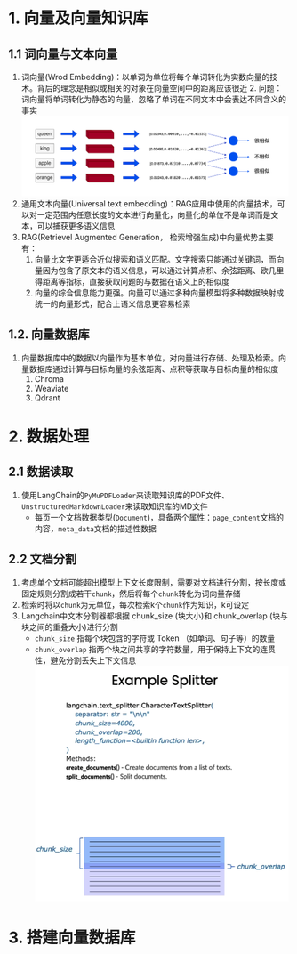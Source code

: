 # 1. 向量及向量知识库
## 1.1 词向量与文本向量
1. 词向量(Wrod Embedding)：以单词为单位将每个单词转化为实数向量的技术。背后的理念是相似或相关的对象在向量空间中的距离应该很近
    2. 问题：词向量将单词转化为静态的向量，忽略了单词在不同文本中会表达不同含义的事实
![alt text](image.png)
2. 通用文本向量(Universal text embedding)：RAG应用中使用的向量技术，可以对一定范围内任意长度的文本进行向量化，向量化的单位不是单词而是文本，可以捕获更多语义信息
3. RAG(Retrievel Augmented Generation， 检索增强生成)中向量优势主要有：
    1. 向量比文字更适合近似搜索和语义匹配。文字搜索只能通过关键词，而向量因为包含了原文本的语义信息，可以通过计算点积、余弦距离、欧几里得距离等指标，直接获取问题的与数据在语义上的相似度
    2. 向量的综合信息能力更强。向量可以通过多种向量模型将多种数据映射成统一的向量形式，配合上语义信息更容易检索
## 1.2. 向量数据库
1. 向量数据库中的数据以向量作为基本单位，对向量进行存储、处理及检索。向量数据库通过计算与目标向量的余弦距离、点积等获取与目标向量的相似度
    1. Chroma
    2. Weaviate
    3. Qdrant

# 2. 数据处理
## 2.1 数据读取
1. 使用LangChain的`PyMuPDFLoader`来读取知识库的PDF文件、`UnstructuredMarkdownLoader`来读取知识库的MD文件
    - 每页一个文档数据类型(`Document`)，具备两个属性：`page_content`文档的内容，`meta_data`文档的描述性数据
## 2.2 文档分割
1. 考虑单个文档可能超出模型上下文长度限制，需要对文档进行分割，按长度或固定规则分割成若干`chunk`，然后将每个`chunk`转化为词向量存储
2. 检索时将以`chunk`为元单位，每次检索k个`chunk`作为知识，k可设定
3. Langchain中文本分割器都根据 chunk_size (块大小)和 chunk_overlap (块与块之间的重叠大小)进行分割
    - `chunk_size` 指每个块包含的字符或 Token （如单词、句子等）的数量
    - `chunk_overlap` 指两个块之间共享的字符数量，用于保持上下文的连贯性，避免分割丢失上下文信息
![alt text](image-1.png)

# 3. 搭建向量数据库
